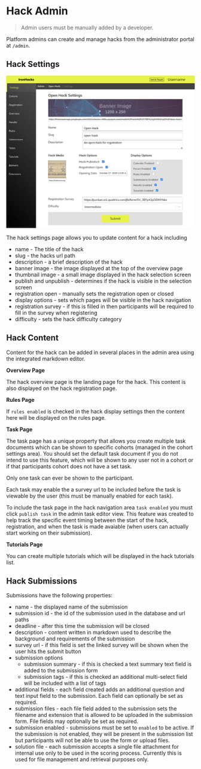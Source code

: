 # Hack Admin

> Admin users must be manually added by a developer.

Platform admins can create and manage hacks from the administrator portal at `/admin`.

## Hack Settings

![](./img/ironhacks-admin.jpg)

The hack settings page allows you to update content for a hack including

- name - The title of the hack
- slug - the hacks url path
- description - a brief description of the hack
- banner image - the image displayed at the top of the overview page
- thumbnail image - a small image displayed in the hack selection screen
- publish and unpublish - determines if the hack is visible in the selection screen
- registration open - manually sets the registration open or closed
- display options - sets which pages will be visible in the hack navigation
- registration survey - if this is filled in then participants will be required to fill in the survey when registering
- difficulty - sets the hack difficulty category  

## Hack Content

Content for the hack can be added in several places in the admin area using the integrated markdown editor.

__Overview Page__

The hack overview page is the landing page for the hack. This content is also displayed on the hack registration page.

__Rules Page__

If `rules enabled` is checked in the hack display settings then the content here will be displayed on the rules page.

__Task Page__

The task page has a unique property that allows you create multiple task documents which can be shown to specific cohorts (managed in the cohort settings area). You should set the default task document if you do not intend to use this feature, which will be shown to any user not in a cohort or if that participants cohort does not have a set task.

Only one task can ever be shown to the participant.

Each task may enable the a survey url to be included before the task is viewable by the user (this must be manually enabled for each task).

To include the task page in the hack navigation area `task enabled` you must click `publish task` in the admin task editor view. This feature was created to help track the specific event timing between the start of the hack, registration, and when the task is made avaiable (when users can actually start working on their submission).

__Tutorials Page__

You can create multiple tutorials which will be displayed in the hack tutorials list.

## Hack Submissions

Submissions have the following properties:

- name - the displayed name of the submission
- submission id - the id of the submission used in the database and url paths
- deadline - after this time the submission will be closed
- description - content written in markdown used to describe the background and requirements of the submission
- survey url - if this field is set the linked survey will be shown when the user hits the submit button
- submission options
    - submission summary - if this is checked a text summary text field is added to the submission form
    - submission tags - if this is checked an additional multi-select field will be included with a list of tags
- additional fields - each field created adds an additional question and text input field to the submission.  Each field can optionally be set as required.
- submission files - each file field added to the submission sets the filename and extension that is allowed to be uploaded in the submission form. File fields may optionally be set as required.
- submission enabled - submissions must be set to `enabled` to be active. If the submission is not enabled, they will be present in the submission list but participants will not be able to use the form or upload files.
- solution file - each submission accepts a single file attachment for internal use only to be used in the scoring process. Currently this is used for file management and retrieval purposes only. 
